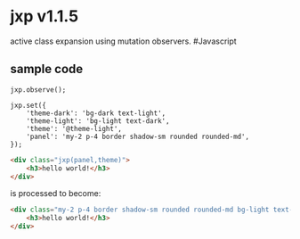 # jxp v1.1.5

active class expansion using mutation observers. #Javascript

## sample code

```JS
jxp.observe();

jxp.set({
    'theme-dark': 'bg-dark text-light',
    'theme-light': 'bg-light text-dark',
    'theme': '@theme-light',
    'panel': 'my-2 p-4 border shadow-sm rounded rounded-md',
});
```

```html
<div class="jxp(panel,theme)">
    <h3>hello world!</h3>
</div>
```

is processed to become:

```html
<div class="my-2 p-4 border shadow-sm rounded rounded-md bg-light text-dark">
    <h3>hello world!</h3>
</div>
```
